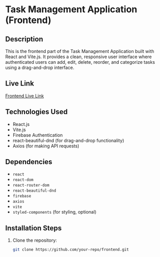 # Task Management Application (Frontend)

## Description

This is the frontend part of the Task Management Application built with React and Vite.js. It provides a clean, responsive user interface where authenticated users can add, edit, delete, reorder, and categorize tasks using a drag-and-drop interface.

## Live Link

[Frontend Live Link](your-live-link.com)

## Technologies Used

- React.js
- Vite.js
- Firebase Authentication
- react-beautiful-dnd (for drag-and-drop functionality)
- Axios (for making API requests)

## Dependencies

- `react`
- `react-dom`
- `react-router-dom`
- `react-beautiful-dnd`
- `firebase`
- `axios`
- `vite`
- `styled-components` (for styling, optional)

## Installation Steps

1. Clone the repository:
   ```bash
   git clone https://github.com/your-repo/frontend.git
   ```
